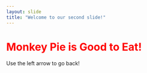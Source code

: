 ```yaml
---
layout: slide
title: "Welcome to our second slide!"
---
```

<h1 style="color: red;">Monkey Pie is Good to Eat!</h1>
Use the left arrow to go back!
